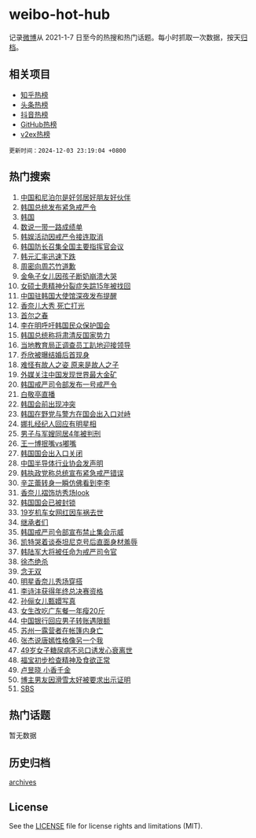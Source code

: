 # weibo-hot-hub

记录[微博](https://www.weibo.com)从 2021-1-7 日至今的热搜和热门话题。每小时抓取一次数据，按天[归档](archives)。

## 相关项目

- [知乎热榜](https://github.com/lonnyzhang423/zhihu-hot-hub)
- [头条热榜](https://github.com/lonnyzhang423/toutiao-hot-hub)
- [抖音热榜](https://github.com/lonnyzhang423/douyin-hot-hub)
- [GitHub热榜](https://github.com/lonnyzhang423/github-hot-hub)
- [v2ex热榜](https://github.com/lonnyzhang423/v2ex-hot-hub)


`更新时间：2024-12-03 23:19:04 +0800`

## 热门搜索

1. [中国和尼泊尔是好邻居好朋友好伙伴](https://m.weibo.cn/search?containerid=100103type%3D1%26t%3D10%26q%3D%23%E4%B8%AD%E5%9B%BD%E5%92%8C%E5%B0%BC%E6%B3%8A%E5%B0%94%E6%98%AF%E5%A5%BD%E9%82%BB%E5%B1%85%E5%A5%BD%E6%9C%8B%E5%8F%8B%E5%A5%BD%E4%BC%99%E4%BC%B4%23&stream_entry_id=51&isnewpage=1&extparam=seat%3D1%26pos%3D0%26cate%3D10103%26q%3D%2523%25E4%25B8%25AD%25E5%259B%25BD%25E5%2592%258C%25E5%25B0%25BC%25E6%25B3%258A%25E5%25B0%2594%25E6%2598%25AF%25E5%25A5%25BD%25E9%2582%25BB%25E5%25B1%2585%25E5%25A5%25BD%25E6%259C%258B%25E5%258F%258B%25E5%25A5%25BD%25E4%25BC%2599%25E4%25BC%25B4%2523%26dgr%3D0%26stream_entry_id%3D51%26c_type%3D51%26filter_type%3Drealtimehot%26display_time%3D1733239143%26pre_seqid%3D17332391430140121375181)
1. [韩国总统发布紧急戒严令](https://m.weibo.cn/search?containerid=100103type%3D1%26t%3D10%26q%3D%23%E9%9F%A9%E5%9B%BD%E6%80%BB%E7%BB%9F%E5%8F%91%E5%B8%83%E7%B4%A7%E6%80%A5%E6%88%92%E4%B8%A5%E4%BB%A4%23&stream_entry_id=31&isnewpage=1&extparam=seat%3D1%26band_rank%3D1%26flag%3D4%26filter_type%3Drealtimehot%26c_type%3D31%26pos%3D0%26realpos%3D1%26q%3D%2523%25E9%259F%25A9%25E5%259B%25BD%25E6%2580%25BB%25E7%25BB%259F%25E5%258F%2591%25E5%25B8%2583%25E7%25B4%25A7%25E6%2580%25A5%25E6%2588%2592%25E4%25B8%25A5%25E4%25BB%25A4%2523%26dgr%3D0%26stream_entry_id%3D31%26lcate%3D5001%26cate%3D5001%26display_time%3D1733239143%26pre_seqid%3D17332391430140121375181)
1. [韩国](https://m.weibo.cn/search?containerid=100103type%3D1%26t%3D10%26q%3D%E9%9F%A9%E5%9B%BD&stream_entry_id=31&isnewpage=1&extparam=seat%3D1%26band_rank%3D2%26flag%3D1%26filter_type%3Drealtimehot%26c_type%3D31%26pos%3D1%26realpos%3D2%26q%3D%25E9%259F%25A9%25E5%259B%25BD%26dgr%3D0%26stream_entry_id%3D31%26lcate%3D5001%26cate%3D5001%26display_time%3D1733239143%26pre_seqid%3D17332391430140121375181)
1. [数说一带一路成绩单](https://m.weibo.cn/search?containerid=100103type%3D1%26t%3D10%26q%3D%23%E6%95%B0%E8%AF%B4%E4%B8%80%E5%B8%A6%E4%B8%80%E8%B7%AF%E6%88%90%E7%BB%A9%E5%8D%95%23&stream_entry_id=31&isnewpage=1&extparam=seat%3D1%26band_rank%3D3%26flag%3D1%26filter_type%3Drealtimehot%26c_type%3D31%26pos%3D2%26realpos%3D3%26q%3D%2523%25E6%2595%25B0%25E8%25AF%25B4%25E4%25B8%2580%25E5%25B8%25A6%25E4%25B8%2580%25E8%25B7%25AF%25E6%2588%2590%25E7%25BB%25A9%25E5%258D%2595%2523%26dgr%3D0%26stream_entry_id%3D31%26lcate%3D5001%26cate%3D5001%26display_time%3D1733239143%26pre_seqid%3D17332391430140121375181)
1. [韩娱活动因戒严令接连取消](https://m.weibo.cn/search?containerid=100103type%3D1%26t%3D10%26q%3D%23%E9%9F%A9%E5%A8%B1%E6%B4%BB%E5%8A%A8%E5%9B%A0%E6%88%92%E4%B8%A5%E4%BB%A4%E6%8E%A5%E8%BF%9E%E5%8F%96%E6%B6%88%23&stream_entry_id=31&isnewpage=1&extparam=seat%3D1%26band_rank%3D4%26flag%3D1%26filter_type%3Drealtimehot%26c_type%3D31%26pos%3D3%26realpos%3D4%26q%3D%2523%25E9%259F%25A9%25E5%25A8%25B1%25E6%25B4%25BB%25E5%258A%25A8%25E5%259B%25A0%25E6%2588%2592%25E4%25B8%25A5%25E4%25BB%25A4%25E6%258E%25A5%25E8%25BF%259E%25E5%258F%2596%25E6%25B6%2588%2523%26dgr%3D0%26stream_entry_id%3D31%26lcate%3D5001%26cate%3D5001%26display_time%3D1733239143%26pre_seqid%3D17332391430140121375181)
1. [韩国防长召集全国主要指挥官会议](https://m.weibo.cn/search?containerid=100103type%3D1%26t%3D10%26q%3D%23%E9%9F%A9%E5%9B%BD%E9%98%B2%E9%95%BF%E5%8F%AC%E9%9B%86%E5%85%A8%E5%9B%BD%E4%B8%BB%E8%A6%81%E6%8C%87%E6%8C%A5%E5%AE%98%E4%BC%9A%E8%AE%AE%23&stream_entry_id=31&isnewpage=1&extparam=seat%3D1%26band_rank%3D5%26flag%3D1%26filter_type%3Drealtimehot%26c_type%3D31%26pos%3D4%26realpos%3D5%26q%3D%2523%25E9%259F%25A9%25E5%259B%25BD%25E9%2598%25B2%25E9%2595%25BF%25E5%258F%25AC%25E9%259B%2586%25E5%2585%25A8%25E5%259B%25BD%25E4%25B8%25BB%25E8%25A6%2581%25E6%258C%2587%25E6%258C%25A5%25E5%25AE%2598%25E4%25BC%259A%25E8%25AE%25AE%2523%26dgr%3D0%26stream_entry_id%3D31%26lcate%3D5001%26cate%3D5001%26display_time%3D1733239143%26pre_seqid%3D17332391430140121375181)
1. [韩元汇率迅速下跌](https://m.weibo.cn/search?containerid=100103type%3D1%26t%3D10%26q%3D%23%E9%9F%A9%E5%85%83%E6%B1%87%E7%8E%87%E8%BF%85%E9%80%9F%E4%B8%8B%E8%B7%8C%23&stream_entry_id=31&isnewpage=1&extparam=seat%3D1%26band_rank%3D6%26flag%3D1%26filter_type%3Drealtimehot%26c_type%3D31%26pos%3D5%26realpos%3D6%26q%3D%2523%25E9%259F%25A9%25E5%2585%2583%25E6%25B1%2587%25E7%258E%2587%25E8%25BF%2585%25E9%2580%259F%25E4%25B8%258B%25E8%25B7%258C%2523%26dgr%3D0%26stream_entry_id%3D31%26lcate%3D5001%26cate%3D5001%26display_time%3D1733239143%26pre_seqid%3D17332391430140121375181)
1. [周密向周芯竹道歉](https://m.weibo.cn/search?containerid=100103type%3D1%26t%3D10%26q%3D%23%E5%91%A8%E5%AF%86%E5%90%91%E5%91%A8%E8%8A%AF%E7%AB%B9%E9%81%93%E6%AD%89%23&stream_entry_id=31&isnewpage=1&extparam=seat%3D1%26band_rank%3D7%26flag%3D2%26filter_type%3Drealtimehot%26c_type%3D31%26pos%3D6%26realpos%3D7%26q%3D%2523%25E5%2591%25A8%25E5%25AF%2586%25E5%2590%2591%25E5%2591%25A8%25E8%258A%25AF%25E7%25AB%25B9%25E9%2581%2593%25E6%25AD%2589%2523%26dgr%3D0%26stream_entry_id%3D31%26lcate%3D5001%26cate%3D5001%26display_time%3D1733239143%26pre_seqid%3D17332391430140121375181)
1. [金龟子女儿因孩子断奶崩溃大哭](https://m.weibo.cn/search?containerid=100103type%3D1%26t%3D10%26q%3D%23%E9%87%91%E9%BE%9F%E5%AD%90%E5%A5%B3%E5%84%BF%E5%9B%A0%E5%AD%A9%E5%AD%90%E6%96%AD%E5%A5%B6%E5%B4%A9%E6%BA%83%E5%A4%A7%E5%93%AD%23&stream_entry_id=31&isnewpage=1&extparam=seat%3D1%26band_rank%3D8%26flag%3D2%26filter_type%3Drealtimehot%26c_type%3D31%26pos%3D7%26realpos%3D8%26q%3D%2523%25E9%2587%2591%25E9%25BE%259F%25E5%25AD%2590%25E5%25A5%25B3%25E5%2584%25BF%25E5%259B%25A0%25E5%25AD%25A9%25E5%25AD%2590%25E6%2596%25AD%25E5%25A5%25B6%25E5%25B4%25A9%25E6%25BA%2583%25E5%25A4%25A7%25E5%2593%25AD%2523%26dgr%3D0%26stream_entry_id%3D31%26lcate%3D5001%26cate%3D5001%26display_time%3D1733239143%26pre_seqid%3D17332391430140121375181)
1. [女硕士患精神分裂症失踪15年被找回](https://m.weibo.cn/search?containerid=100103type%3D1%26t%3D10%26q%3D%23%E5%A5%B3%E7%A1%95%E5%A3%AB%E6%82%A3%E7%B2%BE%E7%A5%9E%E5%88%86%E8%A3%82%E7%97%87%E5%A4%B1%E8%B8%AA15%E5%B9%B4%E8%A2%AB%E6%89%BE%E5%9B%9E%23&stream_entry_id=31&isnewpage=1&extparam=seat%3D1%26band_rank%3D9%26flag%3D1%26filter_type%3Drealtimehot%26c_type%3D31%26pos%3D8%26realpos%3D9%26q%3D%2523%25E5%25A5%25B3%25E7%25A1%2595%25E5%25A3%25AB%25E6%2582%25A3%25E7%25B2%25BE%25E7%25A5%259E%25E5%2588%2586%25E8%25A3%2582%25E7%2597%2587%25E5%25A4%25B1%25E8%25B8%25AA15%25E5%25B9%25B4%25E8%25A2%25AB%25E6%2589%25BE%25E5%259B%259E%2523%26dgr%3D0%26stream_entry_id%3D31%26lcate%3D5001%26cate%3D5001%26display_time%3D1733239143%26pre_seqid%3D17332391430140121375181)
1. [中国驻韩国大使馆深夜发布提醒](https://m.weibo.cn/search?containerid=100103type%3D1%26t%3D10%26q%3D%23%E4%B8%AD%E5%9B%BD%E9%A9%BB%E9%9F%A9%E5%9B%BD%E5%A4%A7%E4%BD%BF%E9%A6%86%E6%B7%B1%E5%A4%9C%E5%8F%91%E5%B8%83%E6%8F%90%E9%86%92%23&stream_entry_id=31&isnewpage=1&extparam=seat%3D1%26band_rank%3D10%26flag%3D1%26filter_type%3Drealtimehot%26c_type%3D31%26pos%3D9%26realpos%3D10%26q%3D%2523%25E4%25B8%25AD%25E5%259B%25BD%25E9%25A9%25BB%25E9%259F%25A9%25E5%259B%25BD%25E5%25A4%25A7%25E4%25BD%25BF%25E9%25A6%2586%25E6%25B7%25B1%25E5%25A4%259C%25E5%258F%2591%25E5%25B8%2583%25E6%258F%2590%25E9%2586%2592%2523%26dgr%3D0%26stream_entry_id%3D31%26lcate%3D5001%26cate%3D5001%26display_time%3D1733239143%26pre_seqid%3D17332391430140121375181)
1. [香奈儿大秀 死亡打光](https://m.weibo.cn/search?containerid=100103type%3D1%26t%3D10%26q%3D%E9%A6%99%E5%A5%88%E5%84%BF%E5%A4%A7%E7%A7%80+%E6%AD%BB%E4%BA%A1%E6%89%93%E5%85%89&stream_entry_id=31&isnewpage=1&extparam=seat%3D1%26band_rank%3D11%26flag%3D2%26filter_type%3Drealtimehot%26c_type%3D31%26pos%3D10%26realpos%3D11%26q%3D%25E9%25A6%2599%25E5%25A5%2588%25E5%2584%25BF%25E5%25A4%25A7%25E7%25A7%2580%2520%25E6%25AD%25BB%25E4%25BA%25A1%25E6%2589%2593%25E5%2585%2589%26dgr%3D0%26stream_entry_id%3D31%26lcate%3D5001%26cate%3D5001%26display_time%3D1733239143%26pre_seqid%3D17332391430140121375181)
1. [首尔之春](https://m.weibo.cn/search?containerid=100103type%3D1%26t%3D10%26q%3D%E9%A6%96%E5%B0%94%E4%B9%8B%E6%98%A5&stream_entry_id=31&isnewpage=1&extparam=seat%3D1%26band_rank%3D12%26flag%3D1%26filter_type%3Drealtimehot%26c_type%3D31%26pos%3D11%26realpos%3D12%26q%3D%25E9%25A6%2596%25E5%25B0%2594%25E4%25B9%258B%25E6%2598%25A5%26dgr%3D0%26stream_entry_id%3D31%26lcate%3D5001%26cate%3D5001%26display_time%3D1733239143%26pre_seqid%3D17332391430140121375181)
1. [李在明呼吁韩国民众保护国会](https://m.weibo.cn/search?containerid=100103type%3D1%26t%3D10%26q%3D%23%E6%9D%8E%E5%9C%A8%E6%98%8E%E5%91%BC%E5%90%81%E9%9F%A9%E5%9B%BD%E6%B0%91%E4%BC%97%E4%BF%9D%E6%8A%A4%E5%9B%BD%E4%BC%9A%23&stream_entry_id=31&isnewpage=1&extparam=seat%3D1%26band_rank%3D13%26flag%3D1%26filter_type%3Drealtimehot%26c_type%3D31%26pos%3D12%26realpos%3D13%26q%3D%2523%25E6%259D%258E%25E5%259C%25A8%25E6%2598%258E%25E5%2591%25BC%25E5%2590%2581%25E9%259F%25A9%25E5%259B%25BD%25E6%25B0%2591%25E4%25BC%2597%25E4%25BF%259D%25E6%258A%25A4%25E5%259B%25BD%25E4%25BC%259A%2523%26dgr%3D0%26stream_entry_id%3D31%26lcate%3D5001%26cate%3D5001%26display_time%3D1733239143%26pre_seqid%3D17332391430140121375181)
1. [韩国总统称将肃清反国家势力](https://m.weibo.cn/search?containerid=100103type%3D1%26t%3D10%26q%3D%23%E9%9F%A9%E5%9B%BD%E6%80%BB%E7%BB%9F%E7%A7%B0%E5%B0%86%E8%82%83%E6%B8%85%E5%8F%8D%E5%9B%BD%E5%AE%B6%E5%8A%BF%E5%8A%9B%23&stream_entry_id=31&isnewpage=1&extparam=seat%3D1%26band_rank%3D14%26flag%3D1%26filter_type%3Drealtimehot%26c_type%3D31%26pos%3D13%26realpos%3D14%26q%3D%2523%25E9%259F%25A9%25E5%259B%25BD%25E6%2580%25BB%25E7%25BB%259F%25E7%25A7%25B0%25E5%25B0%2586%25E8%2582%2583%25E6%25B8%2585%25E5%258F%258D%25E5%259B%25BD%25E5%25AE%25B6%25E5%258A%25BF%25E5%258A%259B%2523%26dgr%3D0%26stream_entry_id%3D31%26lcate%3D5001%26cate%3D5001%26display_time%3D1733239143%26pre_seqid%3D17332391430140121375181)
1. [当地教育局正调查员工趴地迎接领导](https://m.weibo.cn/search?containerid=100103type%3D1%26t%3D10%26q%3D%23%E5%BD%93%E5%9C%B0%E6%95%99%E8%82%B2%E5%B1%80%E6%AD%A3%E8%B0%83%E6%9F%A5%E5%91%98%E5%B7%A5%E8%B6%B4%E5%9C%B0%E8%BF%8E%E6%8E%A5%E9%A2%86%E5%AF%BC%23&stream_entry_id=31&isnewpage=1&extparam=seat%3D1%26band_rank%3D15%26flag%3D1%26filter_type%3Drealtimehot%26c_type%3D31%26pos%3D14%26realpos%3D15%26q%3D%2523%25E5%25BD%2593%25E5%259C%25B0%25E6%2595%2599%25E8%2582%25B2%25E5%25B1%2580%25E6%25AD%25A3%25E8%25B0%2583%25E6%259F%25A5%25E5%2591%2598%25E5%25B7%25A5%25E8%25B6%25B4%25E5%259C%25B0%25E8%25BF%258E%25E6%258E%25A5%25E9%25A2%2586%25E5%25AF%25BC%2523%26dgr%3D0%26stream_entry_id%3D31%26lcate%3D5001%26cate%3D5001%26display_time%3D1733239143%26pre_seqid%3D17332391430140121375181)
1. [乔欣被曝结婚后首现身](https://m.weibo.cn/search?containerid=100103type%3D1%26t%3D10%26q%3D%23%E4%B9%94%E6%AC%A3%E8%A2%AB%E6%9B%9D%E7%BB%93%E5%A9%9A%E5%90%8E%E9%A6%96%E7%8E%B0%E8%BA%AB%23&stream_entry_id=31&isnewpage=1&extparam=seat%3D1%26band_rank%3D16%26flag%3D2%26filter_type%3Drealtimehot%26c_type%3D31%26pos%3D15%26realpos%3D16%26q%3D%2523%25E4%25B9%2594%25E6%25AC%25A3%25E8%25A2%25AB%25E6%259B%259D%25E7%25BB%2593%25E5%25A9%259A%25E5%2590%258E%25E9%25A6%2596%25E7%258E%25B0%25E8%25BA%25AB%2523%26dgr%3D0%26stream_entry_id%3D31%26lcate%3D5001%26cate%3D5001%26display_time%3D1733239143%26pre_seqid%3D17332391430140121375181)
1. [难怪有故人之姿 原来是故人之子](https://m.weibo.cn/search?containerid=100103type%3D1%26t%3D10%26q%3D%E9%9A%BE%E6%80%AA%E6%9C%89%E6%95%85%E4%BA%BA%E4%B9%8B%E5%A7%BF+%E5%8E%9F%E6%9D%A5%E6%98%AF%E6%95%85%E4%BA%BA%E4%B9%8B%E5%AD%90&stream_entry_id=31&isnewpage=1&extparam=seat%3D1%26band_rank%3D17%26flag%3D2%26filter_type%3Drealtimehot%26c_type%3D31%26pos%3D16%26realpos%3D17%26q%3D%25E9%259A%25BE%25E6%2580%25AA%25E6%259C%2589%25E6%2595%2585%25E4%25BA%25BA%25E4%25B9%258B%25E5%25A7%25BF%2520%25E5%258E%259F%25E6%259D%25A5%25E6%2598%25AF%25E6%2595%2585%25E4%25BA%25BA%25E4%25B9%258B%25E5%25AD%2590%26dgr%3D0%26stream_entry_id%3D31%26lcate%3D5001%26cate%3D5001%26display_time%3D1733239143%26pre_seqid%3D17332391430140121375181)
1. [外媒关注中国发现世界最大金矿](https://m.weibo.cn/search?containerid=100103type%3D1%26t%3D10%26q%3D%23%E5%A4%96%E5%AA%92%E5%85%B3%E6%B3%A8%E4%B8%AD%E5%9B%BD%E5%8F%91%E7%8E%B0%E4%B8%96%E7%95%8C%E6%9C%80%E5%A4%A7%E9%87%91%E7%9F%BF%23&stream_entry_id=31&isnewpage=1&extparam=seat%3D1%26band_rank%3D18%26flag%3D1%26filter_type%3Drealtimehot%26c_type%3D31%26pos%3D17%26realpos%3D18%26q%3D%2523%25E5%25A4%2596%25E5%25AA%2592%25E5%2585%25B3%25E6%25B3%25A8%25E4%25B8%25AD%25E5%259B%25BD%25E5%258F%2591%25E7%258E%25B0%25E4%25B8%2596%25E7%2595%258C%25E6%259C%2580%25E5%25A4%25A7%25E9%2587%2591%25E7%259F%25BF%2523%26dgr%3D0%26stream_entry_id%3D31%26lcate%3D5001%26cate%3D5001%26display_time%3D1733239143%26pre_seqid%3D17332391430140121375181)
1. [韩国戒严司令部发布一号戒严令](https://m.weibo.cn/search?containerid=100103type%3D1%26t%3D10%26q%3D%23%E9%9F%A9%E5%9B%BD%E6%88%92%E4%B8%A5%E5%8F%B8%E4%BB%A4%E9%83%A8%E5%8F%91%E5%B8%83%E4%B8%80%E5%8F%B7%E6%88%92%E4%B8%A5%E4%BB%A4%23&stream_entry_id=31&isnewpage=1&extparam=seat%3D1%26band_rank%3D19%26flag%3D1%26filter_type%3Drealtimehot%26c_type%3D31%26pos%3D18%26realpos%3D19%26q%3D%2523%25E9%259F%25A9%25E5%259B%25BD%25E6%2588%2592%25E4%25B8%25A5%25E5%258F%25B8%25E4%25BB%25A4%25E9%2583%25A8%25E5%258F%2591%25E5%25B8%2583%25E4%25B8%2580%25E5%258F%25B7%25E6%2588%2592%25E4%25B8%25A5%25E4%25BB%25A4%2523%26dgr%3D0%26stream_entry_id%3D31%26lcate%3D5001%26cate%3D5001%26display_time%3D1733239143%26pre_seqid%3D17332391430140121375181)
1. [白敬亭直播](https://m.weibo.cn/search?containerid=100103type%3D1%26t%3D10%26q%3D%E7%99%BD%E6%95%AC%E4%BA%AD%E7%9B%B4%E6%92%AD&stream_entry_id=31&isnewpage=1&extparam=seat%3D1%26band_rank%3D20%26flag%3D1%26filter_type%3Drealtimehot%26c_type%3D31%26pos%3D19%26realpos%3D20%26q%3D%25E7%2599%25BD%25E6%2595%25AC%25E4%25BA%25AD%25E7%259B%25B4%25E6%2592%25AD%26dgr%3D0%26stream_entry_id%3D31%26lcate%3D5001%26cate%3D5001%26display_time%3D1733239143%26pre_seqid%3D17332391430140121375181)
1. [韩国会前出现冲突](https://m.weibo.cn/search?containerid=100103type%3D1%26t%3D10%26q%3D%23%E9%9F%A9%E5%9B%BD%E4%BC%9A%E5%89%8D%E5%87%BA%E7%8E%B0%E5%86%B2%E7%AA%81%23&stream_entry_id=31&isnewpage=1&extparam=seat%3D1%26band_rank%3D21%26flag%3D1%26filter_type%3Drealtimehot%26c_type%3D31%26pos%3D20%26realpos%3D21%26q%3D%2523%25E9%259F%25A9%25E5%259B%25BD%25E4%25BC%259A%25E5%2589%258D%25E5%2587%25BA%25E7%258E%25B0%25E5%2586%25B2%25E7%25AA%2581%2523%26dgr%3D0%26stream_entry_id%3D31%26lcate%3D5001%26cate%3D5001%26display_time%3D1733239143%26pre_seqid%3D17332391430140121375181)
1. [韩国在野党与警方在国会出入口对峙](https://m.weibo.cn/search?containerid=100103type%3D1%26t%3D10%26q%3D%23%E9%9F%A9%E5%9B%BD%E5%9C%A8%E9%87%8E%E5%85%9A%E4%B8%8E%E8%AD%A6%E6%96%B9%E5%9C%A8%E5%9B%BD%E4%BC%9A%E5%87%BA%E5%85%A5%E5%8F%A3%E5%AF%B9%E5%B3%99%23&stream_entry_id=31&isnewpage=1&extparam=seat%3D1%26band_rank%3D22%26flag%3D1%26filter_type%3Drealtimehot%26c_type%3D31%26pos%3D21%26realpos%3D22%26q%3D%2523%25E9%259F%25A9%25E5%259B%25BD%25E5%259C%25A8%25E9%2587%258E%25E5%2585%259A%25E4%25B8%258E%25E8%25AD%25A6%25E6%2596%25B9%25E5%259C%25A8%25E5%259B%25BD%25E4%25BC%259A%25E5%2587%25BA%25E5%2585%25A5%25E5%258F%25A3%25E5%25AF%25B9%25E5%25B3%2599%2523%26dgr%3D0%26stream_entry_id%3D31%26lcate%3D5001%26cate%3D5001%26display_time%3D1733239143%26pre_seqid%3D17332391430140121375181)
1. [娜扎经纪人回应有明星相](https://m.weibo.cn/search?containerid=100103type%3D1%26t%3D10%26q%3D%23%E5%A8%9C%E6%89%8E%E7%BB%8F%E7%BA%AA%E4%BA%BA%E5%9B%9E%E5%BA%94%E6%9C%89%E6%98%8E%E6%98%9F%E7%9B%B8%23&stream_entry_id=31&isnewpage=1&extparam=seat%3D1%26band_rank%3D23%26flag%3D1%26filter_type%3Drealtimehot%26c_type%3D31%26pos%3D22%26realpos%3D23%26q%3D%2523%25E5%25A8%259C%25E6%2589%258E%25E7%25BB%258F%25E7%25BA%25AA%25E4%25BA%25BA%25E5%259B%259E%25E5%25BA%2594%25E6%259C%2589%25E6%2598%258E%25E6%2598%259F%25E7%259B%25B8%2523%26dgr%3D0%26stream_entry_id%3D31%26lcate%3D5001%26cate%3D5001%26display_time%3D1733239143%26pre_seqid%3D17332391430140121375181)
1. [男子与军嫂同居4年被判刑](https://m.weibo.cn/search?containerid=100103type%3D1%26t%3D10%26q%3D%23%E7%94%B7%E5%AD%90%E4%B8%8E%E5%86%9B%E5%AB%82%E5%90%8C%E5%B1%854%E5%B9%B4%E8%A2%AB%E5%88%A4%E5%88%91%23&stream_entry_id=31&isnewpage=1&extparam=seat%3D1%26band_rank%3D24%26flag%3D0%26filter_type%3Drealtimehot%26c_type%3D31%26pos%3D23%26realpos%3D24%26q%3D%2523%25E7%2594%25B7%25E5%25AD%2590%25E4%25B8%258E%25E5%2586%259B%25E5%25AB%2582%25E5%2590%258C%25E5%25B1%25854%25E5%25B9%25B4%25E8%25A2%25AB%25E5%2588%25A4%25E5%2588%2591%2523%26dgr%3D0%26stream_entry_id%3D31%26lcate%3D5001%26cate%3D5001%26display_time%3D1733239143%26pre_seqid%3D17332391430140121375181)
1. [王一博抿嘴vs嘟嘴](https://m.weibo.cn/search?containerid=100103type%3D1%26t%3D10%26q%3D%23%E7%8E%8B%E4%B8%80%E5%8D%9A%E6%8A%BF%E5%98%B4vs%E5%98%9F%E5%98%B4%23&stream_entry_id=31&isnewpage=1&extparam=seat%3D1%26band_rank%3D25%26flag%3D1%26filter_type%3Drealtimehot%26c_type%3D31%26pos%3D24%26realpos%3D25%26q%3D%2523%25E7%258E%258B%25E4%25B8%2580%25E5%258D%259A%25E6%258A%25BF%25E5%2598%25B4vs%25E5%2598%259F%25E5%2598%25B4%2523%26dgr%3D0%26stream_entry_id%3D31%26lcate%3D5001%26cate%3D5001%26display_time%3D1733239143%26pre_seqid%3D17332391430140121375181)
1. [韩国国会出入口关闭](https://m.weibo.cn/search?containerid=100103type%3D1%26t%3D10%26q%3D%23%E9%9F%A9%E5%9B%BD%E5%9B%BD%E4%BC%9A%E5%87%BA%E5%85%A5%E5%8F%A3%E5%85%B3%E9%97%AD%23&stream_entry_id=31&isnewpage=1&extparam=seat%3D1%26band_rank%3D26%26flag%3D1%26filter_type%3Drealtimehot%26c_type%3D31%26pos%3D25%26realpos%3D26%26q%3D%2523%25E9%259F%25A9%25E5%259B%25BD%25E5%259B%25BD%25E4%25BC%259A%25E5%2587%25BA%25E5%2585%25A5%25E5%258F%25A3%25E5%2585%25B3%25E9%2597%25AD%2523%26dgr%3D0%26stream_entry_id%3D31%26lcate%3D5001%26cate%3D5001%26display_time%3D1733239143%26pre_seqid%3D17332391430140121375181)
1. [中国半导体行业协会发声明](https://m.weibo.cn/search?containerid=100103type%3D1%26t%3D10%26q%3D%23%E4%B8%AD%E5%9B%BD%E5%8D%8A%E5%AF%BC%E4%BD%93%E8%A1%8C%E4%B8%9A%E5%8D%8F%E4%BC%9A%E5%8F%91%E5%A3%B0%E6%98%8E%23&stream_entry_id=31&isnewpage=1&extparam=seat%3D1%26band_rank%3D27%26flag%3D0%26filter_type%3Drealtimehot%26c_type%3D31%26pos%3D26%26realpos%3D27%26q%3D%2523%25E4%25B8%25AD%25E5%259B%25BD%25E5%258D%258A%25E5%25AF%25BC%25E4%25BD%2593%25E8%25A1%258C%25E4%25B8%259A%25E5%258D%258F%25E4%25BC%259A%25E5%258F%2591%25E5%25A3%25B0%25E6%2598%258E%2523%26dgr%3D0%26stream_entry_id%3D31%26lcate%3D5001%26cate%3D5001%26display_time%3D1733239143%26pre_seqid%3D17332391430140121375181)
1. [韩执政党称总统宣布紧急戒严错误](https://m.weibo.cn/search?containerid=100103type%3D1%26t%3D10%26q%3D%23%E9%9F%A9%E6%89%A7%E6%94%BF%E5%85%9A%E7%A7%B0%E6%80%BB%E7%BB%9F%E5%AE%A3%E5%B8%83%E7%B4%A7%E6%80%A5%E6%88%92%E4%B8%A5%E9%94%99%E8%AF%AF%23&stream_entry_id=31&isnewpage=1&extparam=seat%3D1%26band_rank%3D28%26flag%3D1%26filter_type%3Drealtimehot%26c_type%3D31%26pos%3D27%26realpos%3D28%26q%3D%2523%25E9%259F%25A9%25E6%2589%25A7%25E6%2594%25BF%25E5%2585%259A%25E7%25A7%25B0%25E6%2580%25BB%25E7%25BB%259F%25E5%25AE%25A3%25E5%25B8%2583%25E7%25B4%25A7%25E6%2580%25A5%25E6%2588%2592%25E4%25B8%25A5%25E9%2594%2599%25E8%25AF%25AF%2523%26dgr%3D0%26stream_entry_id%3D31%26lcate%3D5001%26cate%3D5001%26display_time%3D1733239143%26pre_seqid%3D17332391430140121375181)
1. [辛芷蕾转身一瞬仿佛看到李李](https://m.weibo.cn/search?containerid=100103type%3D1%26t%3D10%26q%3D%23%E8%BE%9B%E8%8A%B7%E8%95%BE%E8%BD%AC%E8%BA%AB%E4%B8%80%E7%9E%AC%E4%BB%BF%E4%BD%9B%E7%9C%8B%E5%88%B0%E6%9D%8E%E6%9D%8E%23&stream_entry_id=31&isnewpage=1&extparam=seat%3D1%26band_rank%3D29%26flag%3D1%26filter_type%3Drealtimehot%26c_type%3D31%26pos%3D28%26realpos%3D29%26q%3D%2523%25E8%25BE%259B%25E8%258A%25B7%25E8%2595%25BE%25E8%25BD%25AC%25E8%25BA%25AB%25E4%25B8%2580%25E7%259E%25AC%25E4%25BB%25BF%25E4%25BD%259B%25E7%259C%258B%25E5%2588%25B0%25E6%259D%258E%25E6%259D%258E%2523%26dgr%3D0%26stream_entry_id%3D31%26lcate%3D5001%26cate%3D5001%26display_time%3D1733239143%26pre_seqid%3D17332391430140121375181)
1. [香奈儿褶饰坊秀场look](https://m.weibo.cn/search?containerid=100103type%3D1%26t%3D10%26q%3D%E9%A6%99%E5%A5%88%E5%84%BF%E8%A4%B6%E9%A5%B0%E5%9D%8A%E7%A7%80%E5%9C%BAlook&stream_entry_id=31&isnewpage=1&extparam=seat%3D1%26band_rank%3D30%26flag%3D0%26filter_type%3Drealtimehot%26c_type%3D31%26pos%3D29%26cate%3D5001%26stream_entry_id%3D31%26q%3D%25E9%25A6%2599%25E5%25A5%2588%25E5%2584%25BF%25E8%25A4%25B6%25E9%25A5%25B0%25E5%259D%258A%25E7%25A7%2580%25E5%259C%25BAlook%26dgr%3D0%26realpos%3D30%26adid%3D267141%26lcate%3D5001%26display_time%3D1733239143%26pre_seqid%3D17332391430140121375181)
1. [韩国国会已被封锁](https://m.weibo.cn/search?containerid=100103type%3D1%26t%3D10%26q%3D%23%E9%9F%A9%E5%9B%BD%E5%9B%BD%E4%BC%9A%E5%B7%B2%E8%A2%AB%E5%B0%81%E9%94%81%23&stream_entry_id=31&isnewpage=1&extparam=seat%3D1%26band_rank%3D31%26flag%3D1%26filter_type%3Drealtimehot%26c_type%3D31%26pos%3D30%26realpos%3D31%26q%3D%2523%25E9%259F%25A9%25E5%259B%25BD%25E5%259B%25BD%25E4%25BC%259A%25E5%25B7%25B2%25E8%25A2%25AB%25E5%25B0%2581%25E9%2594%2581%2523%26dgr%3D0%26stream_entry_id%3D31%26lcate%3D5001%26cate%3D5001%26display_time%3D1733239143%26pre_seqid%3D17332391430140121375181)
1. [19岁机车女网红因车祸去世](https://m.weibo.cn/search?containerid=100103type%3D1%26t%3D10%26q%3D%2319%E5%B2%81%E6%9C%BA%E8%BD%A6%E5%A5%B3%E7%BD%91%E7%BA%A2%E5%9B%A0%E8%BD%A6%E7%A5%B8%E5%8E%BB%E4%B8%96%23&stream_entry_id=31&isnewpage=1&extparam=seat%3D1%26band_rank%3D32%26flag%3D0%26filter_type%3Drealtimehot%26c_type%3D31%26pos%3D31%26realpos%3D32%26q%3D%252319%25E5%25B2%2581%25E6%259C%25BA%25E8%25BD%25A6%25E5%25A5%25B3%25E7%25BD%2591%25E7%25BA%25A2%25E5%259B%25A0%25E8%25BD%25A6%25E7%25A5%25B8%25E5%258E%25BB%25E4%25B8%2596%2523%26dgr%3D0%26stream_entry_id%3D31%26lcate%3D5001%26cate%3D5001%26display_time%3D1733239143%26pre_seqid%3D17332391430140121375181)
1. [继承者们](https://m.weibo.cn/search?containerid=100103type%3D1%26t%3D10%26q%3D%E7%BB%A7%E6%89%BF%E8%80%85%E4%BB%AC&stream_entry_id=31&isnewpage=1&extparam=seat%3D1%26band_rank%3D33%26flag%3D0%26filter_type%3Drealtimehot%26c_type%3D31%26pos%3D32%26realpos%3D33%26q%3D%25E7%25BB%25A7%25E6%2589%25BF%25E8%2580%2585%25E4%25BB%25AC%26dgr%3D0%26stream_entry_id%3D31%26lcate%3D5001%26cate%3D5001%26display_time%3D1733239143%26pre_seqid%3D17332391430140121375181)
1. [韩国戒严司令部宣布禁止集会示威](https://m.weibo.cn/search?containerid=100103type%3D1%26t%3D10%26q%3D%23%E9%9F%A9%E5%9B%BD%E6%88%92%E4%B8%A5%E5%8F%B8%E4%BB%A4%E9%83%A8%E5%AE%A3%E5%B8%83%E7%A6%81%E6%AD%A2%E9%9B%86%E4%BC%9A%E7%A4%BA%E5%A8%81%23&stream_entry_id=31&isnewpage=1&extparam=seat%3D1%26band_rank%3D34%26flag%3D1%26filter_type%3Drealtimehot%26c_type%3D31%26pos%3D33%26realpos%3D34%26q%3D%2523%25E9%259F%25A9%25E5%259B%25BD%25E6%2588%2592%25E4%25B8%25A5%25E5%258F%25B8%25E4%25BB%25A4%25E9%2583%25A8%25E5%25AE%25A3%25E5%25B8%2583%25E7%25A6%2581%25E6%25AD%25A2%25E9%259B%2586%25E4%25BC%259A%25E7%25A4%25BA%25E5%25A8%2581%2523%26dgr%3D0%26stream_entry_id%3D31%26lcate%3D5001%26cate%3D5001%26display_time%3D1733239143%26pre_seqid%3D17332391430140121375181)
1. [凯特哭着谈泰坦尼克号后直面身材羞辱](https://m.weibo.cn/search?containerid=100103type%3D1%26t%3D10%26q%3D%23%E5%87%AF%E7%89%B9%E5%93%AD%E7%9D%80%E8%B0%88%E6%B3%B0%E5%9D%A6%E5%B0%BC%E5%85%8B%E5%8F%B7%E5%90%8E%E7%9B%B4%E9%9D%A2%E8%BA%AB%E6%9D%90%E7%BE%9E%E8%BE%B1%23&stream_entry_id=31&isnewpage=1&extparam=seat%3D1%26band_rank%3D35%26flag%3D1%26filter_type%3Drealtimehot%26c_type%3D31%26pos%3D34%26realpos%3D35%26q%3D%2523%25E5%2587%25AF%25E7%2589%25B9%25E5%2593%25AD%25E7%259D%2580%25E8%25B0%2588%25E6%25B3%25B0%25E5%259D%25A6%25E5%25B0%25BC%25E5%2585%258B%25E5%258F%25B7%25E5%2590%258E%25E7%259B%25B4%25E9%259D%25A2%25E8%25BA%25AB%25E6%259D%2590%25E7%25BE%259E%25E8%25BE%25B1%2523%26dgr%3D0%26stream_entry_id%3D31%26lcate%3D5001%26cate%3D5001%26display_time%3D1733239143%26pre_seqid%3D17332391430140121375181)
1. [韩陆军大将被任命为戒严司令官](https://m.weibo.cn/search?containerid=100103type%3D1%26t%3D10%26q%3D%23%E9%9F%A9%E9%99%86%E5%86%9B%E5%A4%A7%E5%B0%86%E8%A2%AB%E4%BB%BB%E5%91%BD%E4%B8%BA%E6%88%92%E4%B8%A5%E5%8F%B8%E4%BB%A4%E5%AE%98%23&stream_entry_id=31&isnewpage=1&extparam=seat%3D1%26band_rank%3D36%26flag%3D1%26filter_type%3Drealtimehot%26c_type%3D31%26pos%3D35%26realpos%3D36%26q%3D%2523%25E9%259F%25A9%25E9%2599%2586%25E5%2586%259B%25E5%25A4%25A7%25E5%25B0%2586%25E8%25A2%25AB%25E4%25BB%25BB%25E5%2591%25BD%25E4%25B8%25BA%25E6%2588%2592%25E4%25B8%25A5%25E5%258F%25B8%25E4%25BB%25A4%25E5%25AE%2598%2523%26dgr%3D0%26stream_entry_id%3D31%26lcate%3D5001%26cate%3D5001%26display_time%3D1733239143%26pre_seqid%3D17332391430140121375181)
1. [徐杰绝杀](https://m.weibo.cn/search?containerid=100103type%3D1%26t%3D10%26q%3D%E5%BE%90%E6%9D%B0%E7%BB%9D%E6%9D%80&stream_entry_id=31&isnewpage=1&extparam=seat%3D1%26band_rank%3D37%26flag%3D1%26filter_type%3Drealtimehot%26c_type%3D31%26pos%3D36%26realpos%3D37%26q%3D%25E5%25BE%2590%25E6%259D%25B0%25E7%25BB%259D%25E6%259D%2580%26dgr%3D0%26stream_entry_id%3D31%26lcate%3D5001%26cate%3D5001%26display_time%3D1733239143%26pre_seqid%3D17332391430140121375181)
1. [念无双](https://m.weibo.cn/search?containerid=100103type%3D1%26t%3D10%26q%3D%E5%BF%B5%E6%97%A0%E5%8F%8C&stream_entry_id=31&isnewpage=1&extparam=seat%3D1%26band_rank%3D38%26flag%3D1%26filter_type%3Drealtimehot%26c_type%3D31%26pos%3D37%26realpos%3D38%26q%3D%25E5%25BF%25B5%25E6%2597%25A0%25E5%258F%258C%26dgr%3D0%26stream_entry_id%3D31%26lcate%3D5001%26cate%3D5001%26display_time%3D1733239143%26pre_seqid%3D17332391430140121375181)
1. [明星香奈儿秀场穿搭](https://m.weibo.cn/search?containerid=100103type%3D1%26t%3D10%26q%3D%E6%98%8E%E6%98%9F%E9%A6%99%E5%A5%88%E5%84%BF%E7%A7%80%E5%9C%BA%E7%A9%BF%E6%90%AD&stream_entry_id=31&isnewpage=1&extparam=seat%3D1%26band_rank%3D39%26flag%3D0%26filter_type%3Drealtimehot%26c_type%3D31%26pos%3D38%26cate%3D5001%26stream_entry_id%3D31%26q%3D%25E6%2598%258E%25E6%2598%259F%25E9%25A6%2599%25E5%25A5%2588%25E5%2584%25BF%25E7%25A7%2580%25E5%259C%25BA%25E7%25A9%25BF%25E6%2590%25AD%26dgr%3D0%26realpos%3D39%26adid%3D267138%26lcate%3D5001%26display_time%3D1733239143%26pre_seqid%3D17332391430140121375181)
1. [李诗沣获得年终总决赛资格](https://m.weibo.cn/search?containerid=100103type%3D1%26t%3D10%26q%3D%23%E6%9D%8E%E8%AF%97%E6%B2%A3%E8%8E%B7%E5%BE%97%E5%B9%B4%E7%BB%88%E6%80%BB%E5%86%B3%E8%B5%9B%E8%B5%84%E6%A0%BC%23&stream_entry_id=31&isnewpage=1&extparam=seat%3D1%26band_rank%3D40%26flag%3D1%26filter_type%3Drealtimehot%26c_type%3D31%26pos%3D39%26realpos%3D40%26q%3D%2523%25E6%259D%258E%25E8%25AF%2597%25E6%25B2%25A3%25E8%258E%25B7%25E5%25BE%2597%25E5%25B9%25B4%25E7%25BB%2588%25E6%2580%25BB%25E5%2586%25B3%25E8%25B5%259B%25E8%25B5%2584%25E6%25A0%25BC%2523%26dgr%3D0%26stream_entry_id%3D31%26lcate%3D5001%26cate%3D5001%26display_time%3D1733239143%26pre_seqid%3D17332391430140121375181)
1. [孙俪女儿甄嬛写真](https://m.weibo.cn/search?containerid=100103type%3D1%26t%3D10%26q%3D%E5%AD%99%E4%BF%AA%E5%A5%B3%E5%84%BF%E7%94%84%E5%AC%9B%E5%86%99%E7%9C%9F&stream_entry_id=31&isnewpage=1&extparam=seat%3D1%26band_rank%3D41%26flag%3D0%26filter_type%3Drealtimehot%26c_type%3D31%26pos%3D40%26realpos%3D41%26q%3D%25E5%25AD%2599%25E4%25BF%25AA%25E5%25A5%25B3%25E5%2584%25BF%25E7%2594%2584%25E5%25AC%259B%25E5%2586%2599%25E7%259C%259F%26dgr%3D0%26stream_entry_id%3D31%26lcate%3D5001%26cate%3D5001%26display_time%3D1733239143%26pre_seqid%3D17332391430140121375181)
1. [女生改吃广东餐一年瘦20斤](https://m.weibo.cn/search?containerid=100103type%3D1%26t%3D10%26q%3D%23%E5%A5%B3%E7%94%9F%E6%94%B9%E5%90%83%E5%B9%BF%E4%B8%9C%E9%A4%90%E4%B8%80%E5%B9%B4%E7%98%A620%E6%96%A4%23&stream_entry_id=31&isnewpage=1&extparam=seat%3D1%26band_rank%3D42%26flag%3D1%26filter_type%3Drealtimehot%26c_type%3D31%26pos%3D41%26realpos%3D42%26q%3D%2523%25E5%25A5%25B3%25E7%2594%259F%25E6%2594%25B9%25E5%2590%2583%25E5%25B9%25BF%25E4%25B8%259C%25E9%25A4%2590%25E4%25B8%2580%25E5%25B9%25B4%25E7%2598%25A620%25E6%2596%25A4%2523%26dgr%3D0%26stream_entry_id%3D31%26lcate%3D5001%26cate%3D5001%26display_time%3D1733239143%26pre_seqid%3D17332391430140121375181)
1. [中国银行回应男子转账遇限额](https://m.weibo.cn/search?containerid=100103type%3D1%26t%3D10%26q%3D%23%E4%B8%AD%E5%9B%BD%E9%93%B6%E8%A1%8C%E5%9B%9E%E5%BA%94%E7%94%B7%E5%AD%90%E8%BD%AC%E8%B4%A6%E9%81%87%E9%99%90%E9%A2%9D%23&stream_entry_id=31&isnewpage=1&extparam=seat%3D1%26band_rank%3D43%26flag%3D0%26filter_type%3Drealtimehot%26c_type%3D31%26pos%3D42%26realpos%3D43%26q%3D%2523%25E4%25B8%25AD%25E5%259B%25BD%25E9%2593%25B6%25E8%25A1%258C%25E5%259B%259E%25E5%25BA%2594%25E7%2594%25B7%25E5%25AD%2590%25E8%25BD%25AC%25E8%25B4%25A6%25E9%2581%2587%25E9%2599%2590%25E9%25A2%259D%2523%26dgr%3D0%26stream_entry_id%3D31%26lcate%3D5001%26cate%3D5001%26display_time%3D1733239143%26pre_seqid%3D17332391430140121375181)
1. [苏州一露营者在帐篷内身亡](https://m.weibo.cn/search?containerid=100103type%3D1%26t%3D10%26q%3D%23%E8%8B%8F%E5%B7%9E%E4%B8%80%E9%9C%B2%E8%90%A5%E8%80%85%E5%9C%A8%E5%B8%90%E7%AF%B7%E5%86%85%E8%BA%AB%E4%BA%A1%23&stream_entry_id=31&isnewpage=1&extparam=seat%3D1%26band_rank%3D44%26flag%3D1%26filter_type%3Drealtimehot%26c_type%3D31%26pos%3D43%26realpos%3D44%26q%3D%2523%25E8%258B%258F%25E5%25B7%259E%25E4%25B8%2580%25E9%259C%25B2%25E8%2590%25A5%25E8%2580%2585%25E5%259C%25A8%25E5%25B8%2590%25E7%25AF%25B7%25E5%2586%2585%25E8%25BA%25AB%25E4%25BA%25A1%2523%26dgr%3D0%26stream_entry_id%3D31%26lcate%3D5001%26cate%3D5001%26display_time%3D1733239143%26pre_seqid%3D17332391430140121375181)
1. [张杰说唐嫣性格像另一个我](https://m.weibo.cn/search?containerid=100103type%3D1%26t%3D10%26q%3D%23%E5%BC%A0%E6%9D%B0%E8%AF%B4%E5%94%90%E5%AB%A3%E6%80%A7%E6%A0%BC%E5%83%8F%E5%8F%A6%E4%B8%80%E4%B8%AA%E6%88%91%23&stream_entry_id=31&isnewpage=1&extparam=seat%3D1%26band_rank%3D45%26flag%3D1%26filter_type%3Drealtimehot%26c_type%3D31%26pos%3D44%26realpos%3D45%26q%3D%2523%25E5%25BC%25A0%25E6%259D%25B0%25E8%25AF%25B4%25E5%2594%2590%25E5%25AB%25A3%25E6%2580%25A7%25E6%25A0%25BC%25E5%2583%258F%25E5%258F%25A6%25E4%25B8%2580%25E4%25B8%25AA%25E6%2588%2591%2523%26dgr%3D0%26stream_entry_id%3D31%26lcate%3D5001%26cate%3D5001%26display_time%3D1733239143%26pre_seqid%3D17332391430140121375181)
1. [49岁女子糖尿病不忌口诱发心衰离世](https://m.weibo.cn/search?containerid=100103type%3D1%26t%3D10%26q%3D%2349%E5%B2%81%E5%A5%B3%E5%AD%90%E7%B3%96%E5%B0%BF%E7%97%85%E4%B8%8D%E5%BF%8C%E5%8F%A3%E8%AF%B1%E5%8F%91%E5%BF%83%E8%A1%B0%E7%A6%BB%E4%B8%96%23&stream_entry_id=31&isnewpage=1&extparam=seat%3D1%26band_rank%3D46%26flag%3D0%26filter_type%3Drealtimehot%26c_type%3D31%26pos%3D45%26realpos%3D46%26q%3D%252349%25E5%25B2%2581%25E5%25A5%25B3%25E5%25AD%2590%25E7%25B3%2596%25E5%25B0%25BF%25E7%2597%2585%25E4%25B8%258D%25E5%25BF%258C%25E5%258F%25A3%25E8%25AF%25B1%25E5%258F%2591%25E5%25BF%2583%25E8%25A1%25B0%25E7%25A6%25BB%25E4%25B8%2596%2523%26dgr%3D0%26stream_entry_id%3D31%26lcate%3D5001%26cate%3D5001%26display_time%3D1733239143%26pre_seqid%3D17332391430140121375181)
1. [福宝初步检查精神及食欲正常](https://m.weibo.cn/search?containerid=100103type%3D1%26t%3D10%26q%3D%23%E7%A6%8F%E5%AE%9D%E5%88%9D%E6%AD%A5%E6%A3%80%E6%9F%A5%E7%B2%BE%E7%A5%9E%E5%8F%8A%E9%A3%9F%E6%AC%B2%E6%AD%A3%E5%B8%B8%23&stream_entry_id=31&isnewpage=1&extparam=seat%3D1%26band_rank%3D47%26flag%3D0%26filter_type%3Drealtimehot%26c_type%3D31%26pos%3D46%26realpos%3D47%26q%3D%2523%25E7%25A6%258F%25E5%25AE%259D%25E5%2588%259D%25E6%25AD%25A5%25E6%25A3%2580%25E6%259F%25A5%25E7%25B2%25BE%25E7%25A5%259E%25E5%258F%258A%25E9%25A3%259F%25E6%25AC%25B2%25E6%25AD%25A3%25E5%25B8%25B8%2523%26dgr%3D0%26stream_entry_id%3D31%26lcate%3D5001%26cate%3D5001%26display_time%3D1733239143%26pre_seqid%3D17332391430140121375181)
1. [卢昱晓 小香千金](https://m.weibo.cn/search?containerid=100103type%3D1%26t%3D10%26q%3D%E5%8D%A2%E6%98%B1%E6%99%93+%E5%B0%8F%E9%A6%99%E5%8D%83%E9%87%91&stream_entry_id=31&isnewpage=1&extparam=seat%3D1%26band_rank%3D48%26flag%3D0%26filter_type%3Drealtimehot%26c_type%3D31%26pos%3D47%26realpos%3D48%26q%3D%25E5%258D%25A2%25E6%2598%25B1%25E6%2599%2593%2520%25E5%25B0%258F%25E9%25A6%2599%25E5%258D%2583%25E9%2587%2591%26dgr%3D0%26stream_entry_id%3D31%26lcate%3D5001%26cate%3D5001%26display_time%3D1733239143%26pre_seqid%3D17332391430140121375181)
1. [博主男友因滑雪太好被要求出示证明](https://m.weibo.cn/search?containerid=100103type%3D1%26t%3D10%26q%3D%23%E5%8D%9A%E4%B8%BB%E7%94%B7%E5%8F%8B%E5%9B%A0%E6%BB%91%E9%9B%AA%E5%A4%AA%E5%A5%BD%E8%A2%AB%E8%A6%81%E6%B1%82%E5%87%BA%E7%A4%BA%E8%AF%81%E6%98%8E%23&stream_entry_id=31&isnewpage=1&extparam=seat%3D1%26band_rank%3D49%26flag%3D0%26filter_type%3Drealtimehot%26c_type%3D31%26pos%3D48%26realpos%3D49%26q%3D%2523%25E5%258D%259A%25E4%25B8%25BB%25E7%2594%25B7%25E5%258F%258B%25E5%259B%25A0%25E6%25BB%2591%25E9%259B%25AA%25E5%25A4%25AA%25E5%25A5%25BD%25E8%25A2%25AB%25E8%25A6%2581%25E6%25B1%2582%25E5%2587%25BA%25E7%25A4%25BA%25E8%25AF%2581%25E6%2598%258E%2523%26dgr%3D0%26stream_entry_id%3D31%26lcate%3D5001%26cate%3D5001%26display_time%3D1733239143%26pre_seqid%3D17332391430140121375181)
1. [SBS](https://m.weibo.cn/search?containerid=100103type%3D1%26t%3D10%26q%3DSBS&stream_entry_id=31&isnewpage=1&extparam=seat%3D1%26band_rank%3D50%26flag%3D1%26filter_type%3Drealtimehot%26c_type%3D31%26pos%3D49%26realpos%3D50%26q%3DSBS%26dgr%3D0%26stream_entry_id%3D31%26lcate%3D5001%26cate%3D5001%26display_time%3D1733239143%26pre_seqid%3D17332391430140121375181)

## 热门话题

暂无数据

## 历史归档

[archives](archives)

## License

See the [LICENSE](LICENSE) file for license rights and limitations (MIT).
